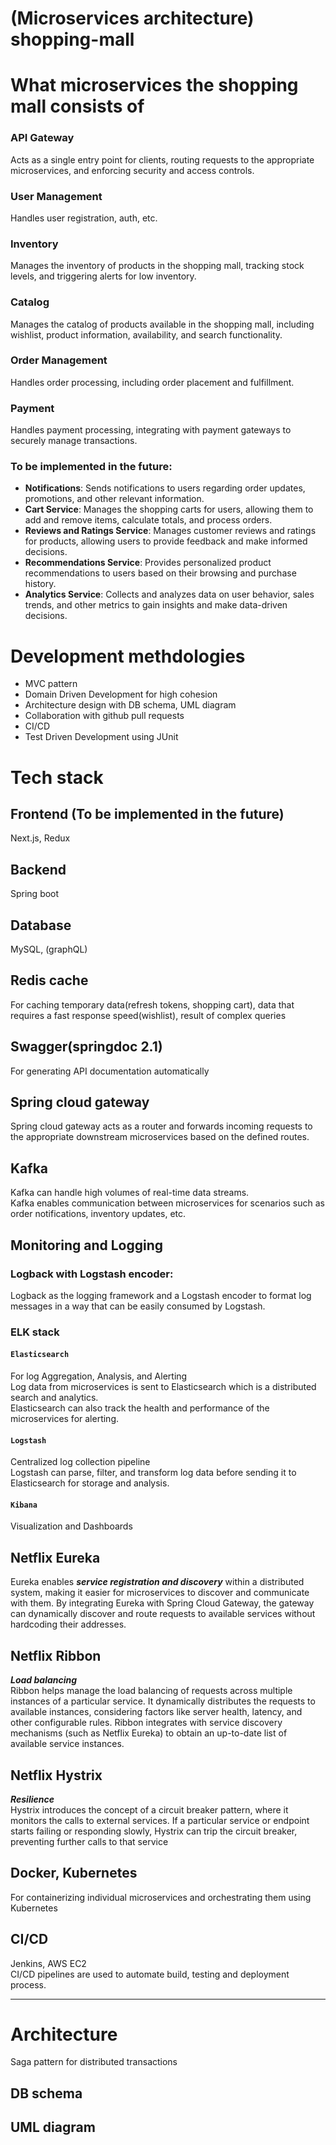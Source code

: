 # (Microservices architecture) shopping-mall

# What microservices the shopping mall consists of
### API Gateway
Acts as a single entry point for clients, routing requests to the appropriate microservices, and enforcing security and access controls.
### User Management
Handles user registration, auth, etc.
### Inventory
Manages the inventory of products in the shopping mall, tracking stock levels, and triggering alerts for low inventory.
### Catalog
Manages the catalog of products available in the shopping mall, including wishlist, product information, availability, and search functionality.
### Order Management
Handles order processing, including order placement and fulfillment.
### Payment
Handles payment processing, integrating with payment gateways to securely manage transactions.

### To be implemented in the future:
- **Notifications**: Sends notifications to users regarding order updates, promotions, and other relevant information.
- **Cart Service**: Manages the shopping carts for users, allowing them to add and remove items, calculate totals, and process orders.
- **Reviews and Ratings Service**: Manages customer reviews and ratings for products, allowing users to provide feedback and make informed decisions.
- **Recommendations Service**: Provides personalized product recommendations to users based on their browsing and purchase history.
- **Analytics Service**: Collects and analyzes data on user behavior, sales trends, and other metrics to gain insights and make data-driven decisions.

# Development methdologies
- MVC pattern
- Domain Driven Development for high cohesion
- Architecture design with DB schema, UML diagram
- Collaboration with github pull requests
- CI/CD
- Test Driven Development using JUnit

# Tech stack
## Frontend (To be implemented in the future)
Next.js, Redux

## Backend
Spring boot

## Database
MySQL, (graphQL)

## Redis cache
For caching temporary data(refresh tokens, shopping cart), data that requires a fast response speed(wishlist), result of complex queries

## Swagger(springdoc 2.1)
For generating API documentation automatically

## Spring cloud gateway
Spring cloud gateway acts as a router and forwards incoming requests to the appropriate downstream microservices based on the defined routes.

## Kafka
Kafka can handle high volumes of real-time data streams.<br>
Kafka enables communication between microservices for scenarios such as order notifications, inventory updates, etc.

## Monitoring and Logging
### Logback with Logstash encoder:
Logback as the logging framework and a Logstash encoder to format log messages in a way that can be easily consumed by Logstash.

### ELK stack
#### `Elasticsearch`
For log Aggregation, Analysis, and Alerting<br>
Log data from microservices is sent to Elasticsearch which is a distributed search and analytics.<br>
Elasticsearch can also track the health and performance of the microservices for alerting.

#### `Logstash`
Centralized log collection pipeline<br>
Logstash can parse, filter, and transform log data before sending it to Elasticsearch for storage and analysis.

#### `Kibana`
Visualization and Dashboards

## Netflix Eureka
Eureka enables ***service registration and discovery*** within a distributed system, making it easier for microservices to discover and communicate with them. By integrating Eureka with Spring Cloud Gateway, the gateway can dynamically discover and route requests to available services without hardcoding their addresses.

## Netflix Ribbon
***Load balancing***<br>
Ribbon helps manage the load balancing of requests across multiple instances of a particular service. It dynamically distributes the requests to available instances, considering factors like server health, latency, and other configurable rules. Ribbon integrates with service discovery mechanisms (such as Netflix Eureka) to obtain an up-to-date list of available service instances.

## Netflix Hystrix
***Resilience***<br>
Hystrix introduces the concept of a circuit breaker pattern, where it monitors the calls to external services. If a particular service or endpoint starts failing or responding slowly, Hystrix can trip the circuit breaker, preventing further calls to that service

## Docker, Kubernetes
For containerizing individual microservices and orchestrating them using Kubernetes

## CI/CD
Jenkins, AWS EC2<br>
CI/CD pipelines are used to automate build, testing and deployment process.

---

# Architecture
Saga pattern for distributed transactions
## DB schema

## UML diagram
